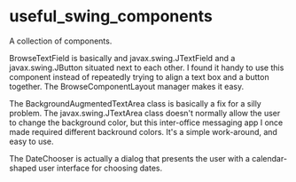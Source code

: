 # useful_swing_components
A collection of components.

BrowseTextField is basically and javax.swing.JTextField and a javax.swing.JButton situated next to each other.  I found it handy to use this component instead of repeatedly trying to align a text box and a button together.  The BrowseComponentLayout manager makes it easy.

The BackgroundAugmentedTextArea class is basically a fix for a silly problem.  The javax.swing.JTextArea class doesn't normally allow the user to change the background color, but this inter-office messaging app I once made required different backround colors.  It's a simple work-around, and easy to use.

The DateChooser is actually a dialog that presents the user with a calendar-shaped user interface for choosing dates.
